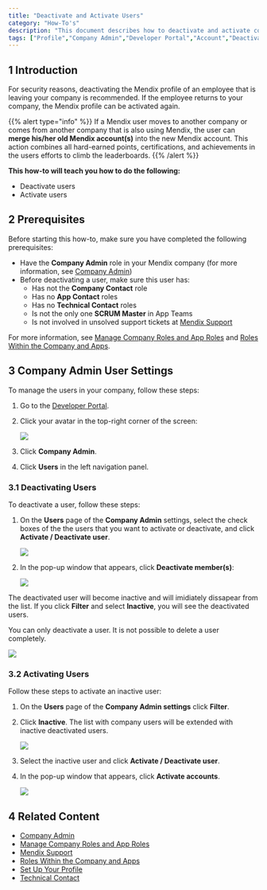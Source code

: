 ```yaml
---
title: "Deactivate and Activate Users"
category: "How-To's"
description: "This document describes how to deactivate and activate company users in the Developer Portal."
tags: ["Profile","Company Admin","Developer Portal","Account","Deactivate"]
---
```


## 1 Introduction

For security reasons, deactivating the Mendix profile of an employee that is leaving your company is recommended.
If the employee returns to your company, the Mendix profile can be activated again. 

{{% alert type="info" %}}
If a Mendix user moves to another company or comes from another company that is also using Mendix, the user can **merge his/her old Mendix account(s)** into the new Mendix account. This action combines all hard-earned points, certifications, and achievements in the users efforts to climb the leaderboards.
{{% /alert %}}

**This how-to will teach you how to do the following:**

* Deactivate users
* Activate users

## 2 Prerequisites

Before starting this how-to, make sure you have completed the following prerequisites:

* Have the **Company Admin** role in your Mendix company (for more information, see [Company Admin](/developerportal/companyadmin))
* Before deactivating a user, make sure this user has:
    * Has not the **Company Contact** role
    * Has no **App Contact** roles
    * Has no **Technical Contact** roles
    * Is not the only one **SCRUM Master** in App Teams
    * Is not involved in unsolved support tickets at [Mendix Support](https://support.mendix.com)

For more information, see [Manage Company Roles and App Roles](/developerportal/howto/change-roles) and [Roles Within the Company and Apps](/developerportal/general/roles).

## 3 Company Admin User Settings

To manage the users in your company, follow these steps:

1. Go to the [Developer Portal](http://home.mendix.com).
2.  Click your avatar in the top-right corner of the screen:

    ![](attachments/companyadmin/company-admin.png)

3. Click **Company Admin**.
4. Click **Users** in the left navigation panel.

### 3.1 Deactivating Users

To deactivate a user, follow these steps:

1.  On the **Users** page of the **Company Admin** settings, select the check boxes of the the users that you want to activate or deactivate, and click **Activate / Deactivate user**.

    ![](attachments/companyadmin/deactivate.png)

2.  In the pop-up window that appears, click **Deactivate member(s)**:

    ![](attachments/companyadmin/deactivate-user.png)

The deactivated user will become inactive and will imidiately dissapear from the list. If you click **Filter** and select **Inactive**, you will see the deactivated users.

You can only deactivate a user. It is not possible to delete a user completely.

   ![](attachments/companyadmin/filter.png)

### 3.2 Activating Users

Follow these steps to activate an inactive user:    

1.  On the **Users** page of the **Company Admin settings** click **Filter**.
2.  Click **Inactive**. The list with company users will be extended with inactive deactivated users.

    ![](attachments/companyadmin/users.png)

3.  Select the inactive user and click **Activate / Deactivate user**.
4.  In the pop-up window that appears, click **Activate accounts**.         

    ![](attachments/companyadmin/activate-user.png) 

## 4 Related Content

* [Company Admin](/developerportal/companyadmin)
* [Manage Company Roles and App Roles](/developerportal/howto/change-roles)
* [Mendix Support](/howtogeneral/support)
* [Roles Within the Company and Apps](/developerportal/general/roles)
* [Set Up Your Profile](/community/tools/how-to-set-up-your-profile)
* [Technical Contact](/developerportal/general/technical-contact)
